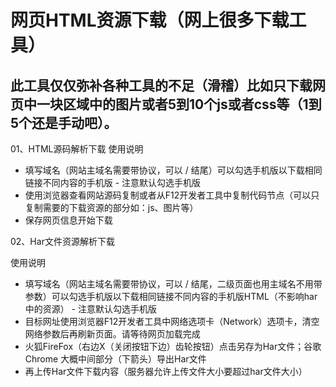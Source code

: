 # 网页HTML资源下载（网上很多下载工具）
## 此工具仅仅弥补各种工具的不足（滑稽）比如只下载网页中一块区域中的图片或者5到10个js或者css等（1到5个还是手动吧）。

01、HTML源码解析下载
使用说明

   * 填写域名（网站主域名需要带协议，可以 / 结尾）可以勾选手机版以下载相同链接不同内容的手机版 - 注意默认勾选手机版
   * 使用浏览器查看网站源码复制或者从F12开发者工具中复制代码节点（可以只复制需要的下载资源的部分如：js、图片等）
   * 保存网页信息开始下载

02、Har文件资源解析下载

使用说明

   * 填写域名（网站主域名需要带协议，可以 / 结尾，二级页面也用主域名不用带参数）可以勾选手机版以下载相同链接不同内容的手机版HTML（不影响har中的资源） - 注意默认勾选手机版
   * 目标网址使用浏览器F12开发者工具中网络选项卡（Network）选项卡，清空网络参数后再刷新页面。请等待网页加载完成
   * 火狐FireFox（右边X（关闭按钮下边）齿轮按钮）点击另存为Har文件；谷歌Chrome 大概中间部分（下箭头）导出Har文件
   * 再上传Har文件下载内容（服务器允许上传文件大小要超过har文件大小）

